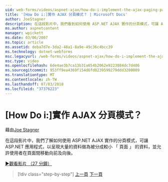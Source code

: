 ```yaml
---
uid: web-forms/videos/aspnet-ajax/how-do-i-implement-the-ajax-paging-pattern
title: '[How Do i:]實作 AJAX 分頁模式？ | Microsoft Docs'
author: JoeStagner
description: 在這段影片中，我們看到如何使用 ASP.NET AJAX 實作的分頁模式，可讓 ASP.NET 應用程式，以呈現大量的資料為 bein...
ms.author: aspnetcontent
manager: wpickett
ms.date: 03/06/2007
ms.topic: article
ms.assetid: deba7d7e-3da2-48a1-8a9e-49c36c4bcc39
ms.technology: dotnet-webforms
msc.legacyurl: /web-forms/videos/aspnet-ajax/how-do-i-implement-the-ajax-paging-pattern
msc.type: video
ms.openlocfilehash: 6de4ae3b7ca13b31a654b2062e9223084dc7d486
ms.sourcegitcommit: 953ff9ea4369f154d6fd0239599279ddd3280009
ms.translationtype: MT
ms.contentlocale: zh-TW
ms.lasthandoff: 07/03/2018
ms.locfileid: "37376223"
---
```

<a name="how-do-i-implement-the-ajax-paging-pattern"></a>[How Do i:]實作 AJAX 分頁模式？
====================
藉由[Joe Stagner](https://github.com/JoeStagner)

在這段影片中，我們了解如何使用 ASP.NET AJAX 實作的分頁模式，可讓 ASP.NET 應用程式，以呈現大量的資料做為被分成較小 「 頁面 」 的資料，並允許使用者在頁面間移動向前及向後。

[&#9654;觀看影片 （27 分鐘）](https://channel9.msdn.com/Blogs/ASP-NET-Site-Videos/how-do-i-implement-the-ajax-paging-pattern)

> [!div class="step-by-step"]
> [上一頁](how-do-i-implement-the-predictive-fetch-pattern-for-ajax.md)
> [下一頁](how-do-i-implement-the-ajax-incremental-page-display-pattern.md)
